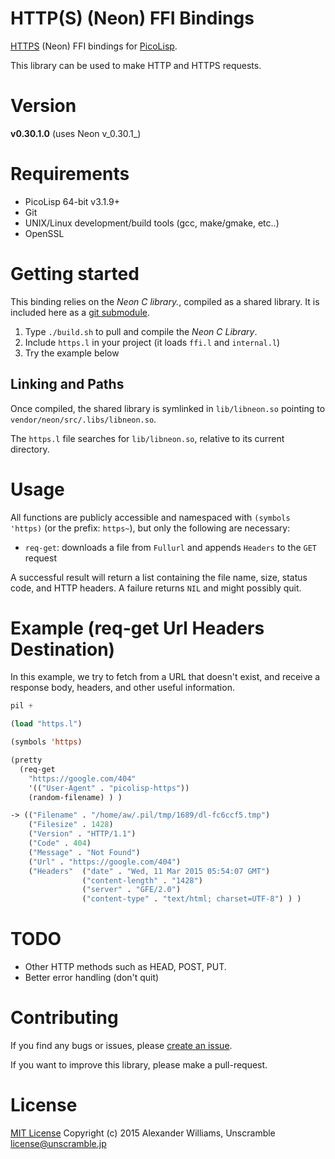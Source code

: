# HTTP(S) (Neon) FFI Bindings

[HTTPS](http://www.webdav.org/neon/) (Neon) FFI bindings for [PicoLisp](http://picolisp.com/).

This library can be used to make HTTP and HTTPS requests.

# Version

**v0.30.1.0** (uses Neon v_0.30.1_)

# Requirements

  * PicoLisp 64-bit v3.1.9+
  * Git
  * UNIX/Linux development/build tools (gcc, make/gmake, etc..)
  * OpenSSL

# Getting started

This binding relies on the _Neon C library._, compiled as a shared library. It is included here as a [git submodule](http://git-scm.com/book/en/v2/Git-Tools-Submodules).

  1. Type `./build.sh` to pull and compile the _Neon C Library_.
  2. Include `https.l` in your project (it loads `ffi.l` and `internal.l`)
  3. Try the example below

## Linking and Paths

Once compiled, the shared library is symlinked in `lib/libneon.so` pointing to `vendor/neon/src/.libs/libneon.so`.

The `https.l` file searches for `lib/libneon.so`, relative to its current directory.

# Usage

All functions are publicly accessible and namespaced with `(symbols 'https)` (or the prefix: `https~`), but only the following are necessary:

  * `req-get`: downloads a file from `Fullurl` and appends `Headers` to the `GET` request

A successful result will return a list containing the file name, size, status code, and HTTP headers. A failure returns `NIL` and might possibly quit.

# Example (req-get Url Headers Destination)

In this example, we try to fetch from a URL that doesn't exist, and receive a response body, headers, and other useful information.

```lisp
pil +

(load "https.l")

(symbols 'https)

(pretty
  (req-get
    "https://google.com/404"
    '(("User-Agent" . "picolisp-https"))
    (random-filename) ) )

-> (("Filename" . "/home/aw/.pil/tmp/1689/dl-fc6ccf5.tmp")
    ("Filesize" . 1428)
    ("Version" . "HTTP/1.1")
    ("Code" . 404)
    ("Message" . "Not Found")
    ("Url" . "https://google.com/404")
    ("Headers"  ("date" . "Wed, 11 Mar 2015 05:54:07 GMT")
                ("content-length" . "1428")
                ("server" . "GFE/2.0")
                ("content-type" . "text/html; charset=UTF-8") ) )
```

# TODO

* Other HTTP methods such as HEAD, POST, PUT.
* Better error handling (don't quit)

# Contributing

If you find any bugs or issues, please [create an issue](https://github.com/aw/picolisp-https/issues/new).

If you want to improve this library, please make a pull-request.

# License

[MIT License](LICENSE)
Copyright (c) 2015 Alexander Williams, Unscramble <license@unscramble.jp>
